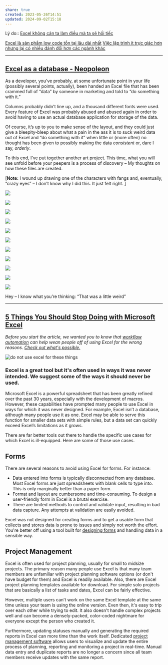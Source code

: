 ```yaml
---
share: true
created: 2023-05-26T14:51
updated: 2024-09-02T15:18
---
```

Lý do:: [Excel không cản ta làm điều mà ta sẽ hối tiếc](./Excel%20kh%C3%B4ng%20c%E1%BA%A3n%20ta%20l%C3%A0m%20%C4%91i%E1%BB%81u%20m%C3%A0%20ta%20s%E1%BA%BD%20h%E1%BB%91i%20ti%E1%BA%BFc.md)

[Excel là sản phẩm low code tồn tại lâu dài nhất](./Excel%20l%C3%A0%20s%E1%BA%A3n%20ph%E1%BA%A9m%20low%20code%20t%E1%BB%93n%20t%E1%BA%A1i%20l%C3%A2u%20d%C3%A0i%20nh%E1%BA%A5t.md) 
[Việc lập trình ít trực giác hơn nhưng lại có nhiều đánh đổi hơn các ngành khác](../../../K%E1%BB%B9%20thu%E1%BA%ADt%20ph%E1%BA%A7n%20m%E1%BB%81m/%C4%90%C3%A1nh%20%C4%91%E1%BB%95i/Vi%E1%BB%87c%20l%E1%BA%ADp%20tr%C3%ACnh%20%C3%ADt%20tr%E1%BB%B1c%20gi%C3%A1c%20h%C6%A1n%20nh%C6%B0ng%20l%E1%BA%A1i%20c%C3%B3%20nhi%E1%BB%81u%20%C4%91%C3%A1nh%20%C4%91%E1%BB%95i%20h%C6%A1n%20c%C3%A1c%20ng%C3%A0nh%20kh%C3%A1c.md)

---
## [Excel as a database - Neopoleon](https://www.neopoleon.com/blog/excel-as-a-database/)
As a developer, you’ve probably, at some unfortunate point in your life (possibly several points, actually), been handed an Excel file that has been crammed full of “data” by someone in marketing and told to “do something with it.”

Columns probably didn’t line up, and a thousand different fonts were used. Every feature of Excel was probably abused and abused again in order to avoid having to use an actual database application for storage of the data.

Of course, it’s up to you to make sense of the layout, and they could just give a bleepity-bleep about what a pain in the ass it is to suck weird data out of Excel and “do something with it” when little or (more often) no thought has been given to possibly making the data _consistent_ or, dare I say, _orderly_.

To this end, I’ve put together another art project. This time, what you will see unfold before your peepers is a process of discovery – My thoughts on how these files are created.

[**Note:** I wound up drawing one of the characters with fangs and, eventually, “crazy eyes” – I don’t know why I did this. It just felt right. ]

![](https://web.archive.org/web/20051106011050im_/https://www.neopoleon.com/blog/images/excel/1.jpg)

![](https://web.archive.org/web/20051106011050im_/https://www.neopoleon.com/blog/images/excel/2.jpg)

![](https://web.archive.org/web/20051106011050im_/https://www.neopoleon.com/blog/images/excel/3.jpg)

![](https://web.archive.org/web/20051106011050im_/https://www.neopoleon.com/blog/images/excel/4.jpg)

![](https://web.archive.org/web/20051106011050im_/https://www.neopoleon.com/blog/images/excel/5.jpg)

![](https://web.archive.org/web/20051106011050im_/https://www.neopoleon.com/blog/images/excel/6.jpg)

![](https://web.archive.org/web/20051106011050im_/https://www.neopoleon.com/blog/images/excel/7.jpg)

![](https://web.archive.org/web/20051106011050im_/https://www.neopoleon.com/blog/images/excel/8.jpg)

![](https://web.archive.org/web/20051106011050im_/https://www.neopoleon.com/blog/images/excel/9.jpg)

![](https://web.archive.org/web/20051106011050im_/https://www.neopoleon.com/blog/images/excel/10.jpg)

![](https://web.archive.org/web/20051106011050im_/https://www.neopoleon.com/blog/images/excel/11.jpg)

Hey – I know what you’re thinking: “That was a little weird”

---
## [5 Things You Should Stop Doing with Microsoft Excel](https://www.integrify.com/blog/posts/5-things-you-should-stop-doing-with-microsoft-excel/ "5 Things You Should Stop Doing with Microsoft Excel")

_Before you start the article, we wanted you to know that [workflow automation](https://www.integrify.com/landing-pages/workflow-automation/) can help wean people off of using Excel for the wrong reasons. [Check out what's possible.](https://www.integrify.com/landing-pages/workflow-automation/)_

![do not use excel for these things](https://www.integrify.com/site/assets/files/5317/excel-is-not-for.400x0-is.png)
### Excel is a great tool but it's often used in ways it was never intended. We suggest some of the ways it should **never** be used.

Microsoft Excel is a powerful spreadsheet that has been greatly refined over the past 30 years, especially with the development of macros. However, these capabilities have prompted many people to use Excel in ways for which it was never designed. For example, Excel isn’t a database, although many people use it as one. Excel may be able to serve this function for smaller data sets with simple rules, but a data set can quickly exceed Excel’s limitations as it grows. 

There are far better tools out there to handle the specific use cases for which Excel is ill-equipped. Here are some of those use cases.

## Forms

There are several reasons to avoid using Excel for forms. For instance:

-   Data entered into forms is typically disconnected from any database. Most Excel forms are just spreadsheets with blank cells to type into. This is only marginally better than a paper form.
-   Format and layout are cumbersome and time-consuming. To design a user-friendly form in Excel is a brutal exercise.
-   There are limited methods to control and validate input, resulting in bad data capture. Any attempts at validation are easily avoided.

Excel was not designed for creating forms and to get a usable form that collects and stores data is prone to issues and simply not worth the effort. You're better off using a tool built for [designing forms](https://www.integrify.com/features/form-designer/) and handling data in a sensible way.

## Project Management

Excel is often used for project planning, usually for small to midsize projects. The primary reason many people use Excel is that many team members are unfamiliar with project planning software options (or don't have budget for them) and Excel is readily available. Also, there are Excel project planning templates available for download. For simple solo projects that are basically a list of tasks and dates, Excel can be fairly effective.

However, multiple users can’t work on the same Excel template at the same time unless your team is using the online version. Even then, it's easy to trip over each other while trying to edit. It also doesn't handle complex projects well and can become a densely-packed, color-coded nightmare for everyone except the person who created it.

Furthermore, updating statuses manually and generating the required reports in Excel can more time than the work itself. Dedicated [project management software](https://www.capterra.com/project-management-software/) allows users to visualize and update the entire process of planning, reporting and monitoring a project in real-time. Manual data entry and duplicate reports are no longer a concern since all team members receive updates with the same report.
